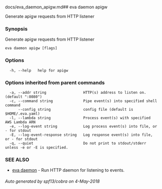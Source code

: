 docs/eva_daemon_apigw.md## eva daemon apigw

Generate apigw requests from HTTP listener

### Synopsis

Generate apigw requests from HTTP listener

```
eva daemon apigw [flags]
```

### Options

```
  -h, --help   help for apigw
```

### Options inherited from parent commands

```
  -a, --addr string                 HTTP(s) address to listen on. (default ":8080")
  -c, --command string              Pipe event(s) into specified shell command
      --config string               config file (default is $HOME/.eva.yaml)
  -l, --lambda string               Process event(s) with specified AWS Lambda ARN
  -e, --log-event string            Log process event(s) into file, or - for stdout
  -E, --log-event-response string   Log response event(s) into file, or - for stdout
  -q, --quiet                       Do not print to stdout/stderr unless -e or -E is specified.
```

### SEE ALSO

* [eva daemon](eva_daemon.md)	 - Run HTTP daemon for listening to events.

###### Auto generated by spf13/cobra on 4-May-2018

